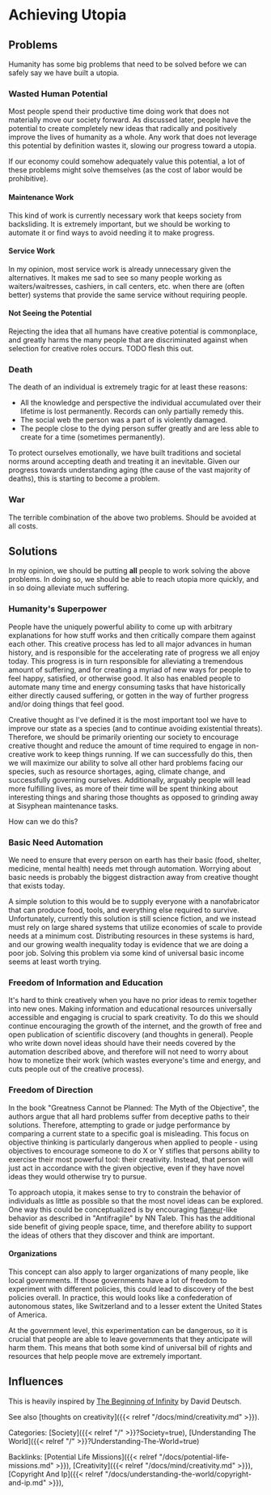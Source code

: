# Achieving Utopia

## Problems

Humanity has some big problems that need to be solved before we can safely say
we have built a utopia.

### Wasted Human Potential

Most people spend their productive time doing work that does not materially
move our society forward.  As discussed later, people have the potential to
create completely new ideas that radically and positively improve the lives of
humanity as a whole. Any work that does not leverage this potential by
definition wastes it, slowing our progress toward a utopia.

If our economy could somehow adequately value this potential, a lot of these
problems might solve themselves (as the cost of labor would be prohibitive).

#### Maintenance Work

This kind of work is currently necessary work that keeps society from
backsliding.  It is extremely important, but we should be working to automate
it or find ways to avoid needing it to make progress.

#### Service Work

In my opinion, most service work is already unnecessary given the alternatives.
It makes me sad to see so many people working as waiters/waitresses, cashiers,
in call centers, etc. when there are (often better) systems that provide the
same service without requiring people.

#### Not Seeing the Potential

Rejecting the idea that all humans have creative potential is commonplace, and
greatly harms the many people that are discriminated against when selection for
creative roles occurs. TODO flesh this out.

### Death

The death of an individual is extremely tragic for at least these reasons:

 - All the knowledge and perspective the individual accumulated over their
   lifetime is lost permanently. Records can only partially remedy this.
 - The social web the person was a part of is violently damaged.
 - The people close to the dying person suffer greatly and are less able to
   create for a time (sometimes permanently).

To protect ourselves emotionally, we have built traditions and societal norms
around accepting death and treating it an inevitable.  Given our progress
towards understanding aging (the cause of the vast majority of deaths), this is
starting to become a problem.

### War

The terrible combination of the above two problems. Should be avoided at all
costs.


## Solutions

In my opinion, we should be putting **all** people to work solving the above
problems. In doing so, we should be able to reach utopia more quickly, and in
so doing alleviate much suffering.

### Humanity's Superpower

People have the uniquely powerful ability to come up with arbitrary
explanations for how stuff works and then critically compare them against each
other. This creative process has led to all major advances in human history,
and is responsible for the accelerating rate of progress we all enjoy today.
This progress is in turn responsible for alleviating a tremendous amount of
suffering, and for creating a myriad of new ways for people to feel happy,
satisfied, or otherwise good.  It also has enabled people to automate many time
and energy consuming tasks that have historically either directly caused
suffering, or gotten in the way of further progress and/or doing things that
feel good.

Creative thought as I've defined it is the most important tool we have to
improve our state as a species (and to continue avoiding existential threats).
Therefore, we should be primarily orienting our society to encourage creative
thought and reduce the amount of time required to engage in non-creative work
to keep things running. If we can successfully do this, then we will maximize
our ability to solve all other hard problems facing our species, such as
resource shortages, aging, climate change, and successfully governing
ourselves. Additionally, arguably people will lead more fulfilling lives, as
more of their time will be spent thinking about interesting things and sharing
those thoughts as opposed to grinding away at Sisyphean maintenance tasks.

How can we do this?

### Basic Need Automation

We need to ensure that every person on earth has their basic (food, shelter,
medicine, mental health) needs met through automation. Worrying about basic
needs is probably the biggest distraction away from creative thought that
exists today.

A simple solution to this would be to supply everyone with a nanofabricator
that can produce food, tools, and everything else required to survive.
Unfortunately, currently this solution is still science fiction, and we instead
must rely on large shared systems that utilize economies of scale to provide
needs at a minimum cost. Distributing resources in these systems is hard, and
our growing wealth inequality today is evidence that we are doing a poor job.
Solving this problem via some kind of universal basic income seems at least
worth trying.

### Freedom of Information and Education

It's hard to think creatively when you have no prior ideas to remix together
into new ones. Making information and educational resources universally
accessible and engaging is crucial to spark creativity. To do this we should
continue encouraging the growth of the internet, and the growth of free and
open publication of scientific discovery (and thoughts in general). People who
write down novel ideas should have their needs covered by the automation
described above, and therefore will not need to worry about how to monetize
their work (which wastes everyone's time and energy, and cuts people out of the
creative process).


### Freedom of Direction

In the book "Greatness Cannot be Planned: The Myth of the Objective", the
authors argue that all hard problems suffer from deceptive paths to their
solutions. Therefore, attempting to grade or judge performance by comparing a
current state to a specific goal is misleading. This focus on objective
thinking is particularly dangerous when applied to people - using objectives to
encourage someone to do X or Y stifles that persons ability to exercise their
most powerful tool: their creativity. Instead, that person will just act in
accordance with the given objective, even if they have novel ideas they would
otherwise try to pursue.

To approach utopia, it makes sense to try to constrain the behavior of
individuals as little as possible so that the most novel ideas can be explored.
One way this could be conceptualized is by encouraging
[flaneur](https://en.wikipedia.org/wiki/Fl%C3%A2neur)-like behavior as
described in "Antifragile" by NN Taleb. This has the additional side benefit of
giving people space, time, and therefore ability to support the ideas of others
that they discover and think are important.

#### Organizations

This concept can also apply to larger organizations of many people, like local
governments.  If those governments have a lot of freedom to experiment with
different policies, this could lead to discovery of the best policies overall.
In practice, this would looks like a confederation of autonomous states, like
Switzerland and to a lesser extent the United States of America.

At the government level, this experimentation can be dangerous, so it is
crucial that people are able to leave governments that they anticipate will
harm them. This means that both some kind of universal bill of rights and
resources that help people move are extremely important.


## Influences

This is heavily inspired by
[The Beginning of
Infinity](https://en.wikipedia.org/wiki/The_Beginning_of_Infinity) by David
Deutsch.

See also [thoughts on creativity]({{< relref "/docs/mind/creativity.md" >}}).

Categories: [Society]({{< relref "/" >}}?Society=true),
[Understanding The World]({{< relref "/" >}}?Understanding-The-World=true)

Backlinks: [Potential Life Missions]({{< relref "/docs/potential-life-missions.md" >}}), 
[Creativity]({{< relref "/docs/mind/creativity.md" >}}), 
[Copyright And Ip]({{< relref "/docs/understanding-the-world/copyright-and-ip.md" >}}), 
